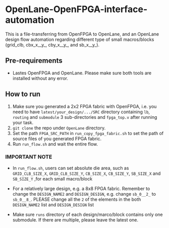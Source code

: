 # OpenLane-OpenFPGA-interface-automation
This is a file-transferring from OpenFPGA to OpenLane, and an OpenLane design flow automation regarding different type of small macros/blocks (grid_clb, cbx_x__y_, cby_x__y_, and sb_x__y_).

## Pre-requirements 
* Lastes OpenFPGA and OpenLane. Please make sure both tools are installed without any error.

## How to run
1. Make sure you generated a 2x2 FPGA fabric with OpenFPGA, i.e. you need to have `latest/your_design/.../SRC` directory containing `lb`, `routing` and `submodule` 3 sub-directories and `fpga_top.v` after running your task.
2. `git clone` the repo under `OpenLane` directory.
3. Set the path `FPGA_SRC_PATH` in `run_copy_fpga_fabric.sh` to set the path of source files of you generated FPGA fabric.
4. Run `run_flow.sh` and wait the entire flow.

### IMPORTANT NOTE
* In `run_flow.sh`, users can set absolute die area, such as `GRID_CLB_SIZE_X`, `GRID_CLB_SIZE_Y`, `CB_SIZE_X`, `CB_SIZE_Y`, `SB_SIZE_X` and `SB_SIZE_Y` ,for each small macro/block

* For a relatively large design, e.g. a 8x8 FPGA fabric. Remember to change the `DESIGN_NAME2` and `DESIGN_DESIGN`, e.g. change `sb_0__2_` to `sb_0__8_`. PLEASE change all the `2` of the elements in the both `DESIGN_NAME2` list and `DESIGN_DESIGN` list

* Make sure `runs` directory of each design/marco/block contains only one submodule. If there are multiple, please leave the latest one.

